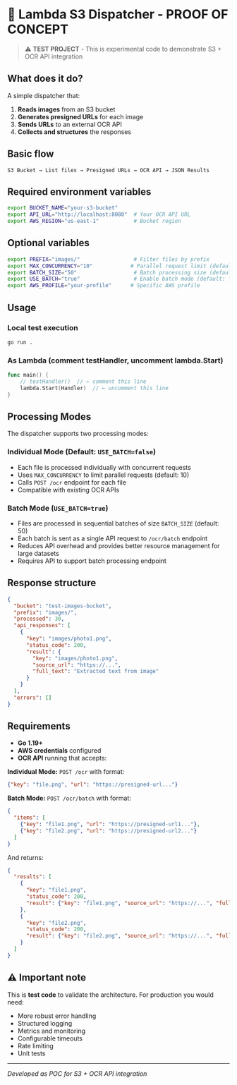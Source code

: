 # 🧪 Lambda S3 Dispatcher - PROOF OF CONCEPT

> ⚠️ **TEST PROJECT** - This is experimental code to demonstrate S3 + OCR API integration

## What does it do?

A simple dispatcher that:

1. **Reads images** from an S3 bucket 
2. **Generates presigned URLs** for each image
3. **Sends URLs** to an external OCR API
4. **Collects and structures** the responses

## Basic flow

```
S3 Bucket → List files → Presigned URLs → OCR API → JSON Results
```

## Required environment variables

```bash
export BUCKET_NAME="your-s3-bucket"
export API_URL="http://localhost:8080"  # Your OCR API URL
export AWS_REGION="us-east-1"           # Bucket region
```

## Optional variables

```bash
export PREFIX="images/"                 # Filter files by prefix
export MAX_CONCURRENCY="10"            # Parallel request limit (default: 10)
export BATCH_SIZE="50"                  # Batch processing size (default: 50)
export USE_BATCH="true"                 # Enable batch mode (default: false)
export AWS_PROFILE="your-profile"      # Specific AWS profile
```

## Usage

### Local test execution
```bash
go run .
```

### As Lambda (comment testHandler, uncomment lambda.Start)
```go
func main() {
    // testHandler()  // ← comment this line
    lambda.Start(Handler)  // ← uncomment this line
}
```

## Processing Modes

The dispatcher supports two processing modes:

### Individual Mode (Default: `USE_BATCH=false`)
- Each file is processed individually with concurrent requests
- Uses `MAX_CONCURRENCY` to limit parallel requests (default: 10)
- Calls `POST /ocr` endpoint for each file
- Compatible with existing OCR APIs

### Batch Mode (`USE_BATCH=true`)
- Files are processed in sequential batches of size `BATCH_SIZE` (default: 50)
- Each batch is sent as a single API request to `/ocr/batch` endpoint
- Reduces API overhead and provides better resource management for large datasets
- Requires API to support batch processing endpoint

## Response structure

```json
{
  "bucket": "test-images-bucket",
  "prefix": "images/",
  "processed": 30,
  "api_responses": [
    {
      "key": "images/photo1.png",
      "status_code": 200,
      "result": {
        "key": "images/photo1.png",
        "source_url": "https://...",
        "full_text": "Extracted text from image"
      }
    }
  ],
  "errors": []
}
```

## Requirements

- **Go 1.19+**
- **AWS credentials** configured
- **OCR API** running that accepts:

**Individual Mode:** `POST /ocr` with format:
  ```json
  {"key": "file.png", "url": "https://presigned-url..."}
  ```

**Batch Mode:** `POST /ocr/batch` with format:
  ```json
  {
    "items": [
      {"key": "file1.png", "url": "https://presigned-url1..."},
      {"key": "file2.png", "url": "https://presigned-url2..."}
    ]
  }
  ```

  And returns:
  ```json
  {
    "results": [
      {
        "key": "file1.png",
        "status_code": 200,
        "result": {"key": "file1.png", "source_url": "https://...", "full_text": "..."}
      },
      {
        "key": "file2.png", 
        "status_code": 200,
        "result": {"key": "file2.png", "source_url": "https://...", "full_text": "..."}
      }
    ]
  }
  ```

## ⚠️ Important note

This is **test code** to validate the architecture. For production you would need:

- More robust error handling
- Structured logging
- Metrics and monitoring
- Configurable timeouts
- Rate limiting
- Unit tests

---

*Developed as POC for S3 + OCR API integration*